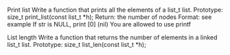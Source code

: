 Print list Write a function that prints all the elements of a list_t list.
Prototype: size_t print_list(const list_t *h); Return: the number of nodes Format: see example If str is NULL, print [0] (nil) You are allowed to use printf

List length Write a function that returns the number of elements in a linked list_t list.
Prototype: size_t list_len(const list_t *h);
